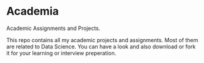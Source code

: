 # Academia
Academic Assignments and Projects.

This repo contains all my academic projects and assignments.
Most of them are related to Data Science.
You can have a look and also download or fork it for your learning or interview preperation.
